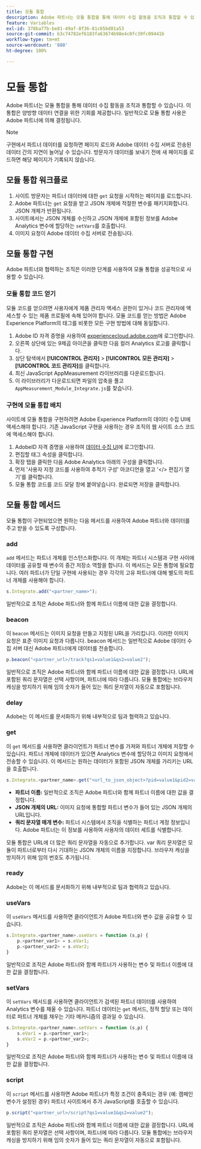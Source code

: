 ```yaml
---
title: 모듈 통합
description: Adobe 파트너는 모듈 통합을 통해 데이터 수집 활동을 조직과 통합할 수 있습니다.
feature: Variables
exl-id: 378ba77b-be81-49af-8f36-81c65bd01a53
source-git-commit: b3c74782ef6183fa63674b98e4c0fc39fc09441b
workflow-type: tm+mt
source-wordcount: '888'
ht-degree: 100%

---
```


# 모듈 통합

Adobe 파트너는 모듈 통합을 통해 데이터 수집 활동을 조직과 통합할 수 있습니다. 이 통합은 양방향 데이터 연결을 위한 기회를 제공합니다. 일반적으로 모듈 통합 사용은 Adobe 파트너에 의해 결정됩니다.

>[!NOTE]
>
>구현에서 파트너 데이터를 요청하면 페이지 로드와 Adobe 데이터 수집 서버로 전송된 데이터 간의 지연이 늘어날 수 있습니다. 방문자가 데이터를 보내기 전에 새 페이지를 로드하면 해당 페이지가 기록되지 않습니다.

## 모듈 통합 워크플로

1. 사이트 방문자는 파트너 데이터에 대한 `get` 요청을 시작하는 페이지를 로드합니다.
2. Adobe 파트너는 `get` 요청을 받고 JSON 개체에 적절한 변수를 패키지화합니다. JSON 개체가 반환됩니다.
3. 사이트에서는 JSON 개체를 수신하고 JSON 개체에 포함된 정보를 Adobe Analytics 변수에 할당하는 `setVars`를 호출합니다.
4. 이미지 요청이 Adobe 데이터 수집 서버로 전송됩니다.

## 모듈 통합 구현

Adobe 파트너와 협력하는 조직은 이러한 단계를 사용하여 모듈 통합을 성공적으로 사용할 수 있습니다.

### 모듈 통합 코드 얻기

모듈 코드를 얻으려면 사용자에게 제품 관리자 액세스 권한이 있거나 코드 관리자에 액세스할 수 있는 제품 프로필에 속해 있어야 합니다. 모듈 코드를 얻는 방법은 Adobe Experience Platform의 태그를 비롯한 모든 구현 방법에 대해 동일합니다.

1. Adobe ID 자격 증명을 사용하여 [experiencecloud.adobe.com](https://experiencecloud.adobe.com)에 로그인합니다.
1. 오른쪽 상단에 있는 9제곱 아이콘을 클릭한 다음 컬러 Analytics 로고를 클릭합니다.
1. 상단 탐색에서 **[!UICONTROL 관리자]** > **[!UICONTROL 모든 관리자]** > **[!UICONTROL 코드 관리자]**&#x200B;를 클릭합니다.
1. 최신 JavaScript AppMeasurement 라이브러리를 다운로드합니다.
1. 이 라이브러리가 다운로드되면 파일의 압축을 풀고 `AppMeasurement_Module_Integrate.js`를 찾습니다.

### 구현에 모듈 통합 배치

사이트에 모듈 통합을 구현하려면 Adobe Experience Platform의 데이터 수집 UI에 액세스해야 합니다. 기존 JavaScript 구현을 사용하는 경우 조직의 웹 사이트 소스 코드에 액세스해야 합니다.

1. AdobeID 자격 증명을 사용하여 [데이터 수집 UI](https://experience.adobe.com/data-collection)에 로그인합니다.
1. 편집할 태그 속성을 클릭합니다.
1. 확장 탭을 클릭한 다음 Adobe Analytics 아래의 구성을 클릭합니다.
1. 먼저 &#39;사용자 지정 코드를 사용하여 추적기 구성&#39; 아코디언을 열고 &#39;&lt;/> 편집기 열기&#39;를 클릭합니다.
1. 모듈 통합 코드를 코드 모달 창에 붙여넣습니다. 완료되면 저장을 클릭합니다.

## 모듈 통합 메서드

모듈 통합이 구현되었으면 원하는 다음 메서드를 사용하여 Adobe 파트너와 데이터를 주고 받을 수 있도록 구성합니다.

### add

`add` 메서드는 파트너 개체를 인스턴스화합니다. 이 개체는 파트너 시스템과 구현 사이에 데이터를 공유할 때 변수의 중간 저장소 역할을 합니다. 이 메서드는 모든 통합에 필요합니다. 여러 파트너가 단일 구현에 사용되는 경우 각각의 고유 파트너에 대해 별도의 파트너 개체를 사용해야 합니다.

```JavaScript
s.Integrate.add("<partner_name>");
```

일반적으로 조직은 Adobe 파트너와 함께 파트너 이름에 대한 값을 결정합니다.

### beacon

이 `beacon` 메서드는 이미지 요청을 만들고 지정된 URL을 가리킵니다. 이러한 이미지 요청은 표준 이미지 요청과 다릅니다. beacon 메서드는 일반적으로 Adobe 데이터 수집 서버 대신 Adobe 파트너에게 데이터를 전송합니다.

```JavaScript
p.beacon("<partner_url>/track?qs1=value1&qs2=value2");
```

일반적으로 조직은 Adobe 파트너와 함께 파트너 이름에 대한 값을 결정합니다. URL에 포함된 쿼리 문자열은 선택 사항이며, 파트너에 따라 다릅니다. 모듈 통합에는 브라우저 캐싱을 방지하기 위해 임의 숫자가 들어 있는 쿼리 문자열이 자동으로 포함됩니다.

### delay

Adobe는 이 메서드를 문서화하기 위해 내부적으로 팀과 협력하고 있습니다.

### get

이 `get` 메서드를 사용하면 클라이언트가 파트너 변수를 가져와 파트너 개체에 저장할 수 있습니다. 파트너 개체에 데이터가 있으면 Analytics 변수에 할당하고 이미지 요청에서 전송할 수 있습니다. 이 메서드는 원하는 데이터가 포함된 JSON 개체를 가리키는 URL을 호출합니다.

```JavaScript
s.Integrate.<partner_name>.get("<url_to_json_object>?pid=value1&pid2=value2");
```

* **파트너 이름:** 일반적으로 조직은 Adobe 파트너와 함께 파트너 이름에 대한 값을 결정합니다.
* **JSON 개체의 URL:** 이미지 요청에 통합할 파트너 변수가 들어 있는 JSON 개체의 URL입니다.
* **쿼리 문자열 매개 변수:** 파트너 시스템에서 조직을 식별하는 파트너 계정 정보입니다. Adobe 파트너는 이 정보를 사용하여 사용자의 데이터 세트를 식별합니다.

모듈 통합은 URL에 더 많은 쿼리 문자열을 자동으로 추가합니다. var 쿼리 문자열은 모듈이 파트너로부터 다시 기대하는 JSON 개체의 이름을 지정합니다. 브라우저 캐싱을 방지하기 위해 임의 번호도 추가됩니다.

### ready

Adobe는 이 메서드를 문서화하기 위해 내부적으로 팀과 협력하고 있습니다.

### useVars

이 `useVars` 메서드를 사용하면 클라이언트가 Adobe 파트너와 변수 값을 공유할 수 있습니다.

```JavaScript
s.Integrate.<partner_name>.useVars = function (s,p) {
    p.<partner_var1> = s.eVar1;
    p.<partner_var2> = s.eVar2;
}
```

일반적으로 조직은 Adobe 파트너와 함께 파트너가 사용하는 변수 및 파트너 이름에 대한 값을 결정합니다.

### setVars

이 `setVars` 메서드를 사용하면 클라이언트가 검색된 파트너 데이터를 사용하여 Analytics 변수를 채울 수 있습니다. 파트너 데이터는 `get` 메서드, 정적 할당 또는 데이터로 파트너 개체를 채우는 기타 메커니즘의 결과일 수 있습니다.

```JavaScript
s.Integrate.<partner_name>.setVars = function (s,p) {
    s.eVar1 = p.<partner_var1>;
    s.eVar2 = p.<partner_var2>;
}
```

일반적으로 조직은 Adobe 파트너와 함께 파트너가 사용하는 변수 및 파트너 이름에 대한 값을 결정합니다.

### script

이 `script` 메서드를 사용하면 Adobe 파트너가 특정 조건이 충족되는 경우 (예: 캠페인 변수가 설정된 경우) 파트너 사이트에서 추가 JavaScript를 호출할 수 있습니다.

```JavaScript
p.script("<partner_url>/script?qs1=value1&qs2=value2");
```

일반적으로 조직은 Adobe 파트너와 함께 파트너 이름에 대한 값을 결정합니다. URL에 포함된 쿼리 문자열은 선택 사항이며, 파트너에 따라 다릅니다. 모듈 통합에는 브라우저 캐싱을 방지하기 위해 임의 숫자가 들어 있는 쿼리 문자열이 자동으로 포함됩니다.
